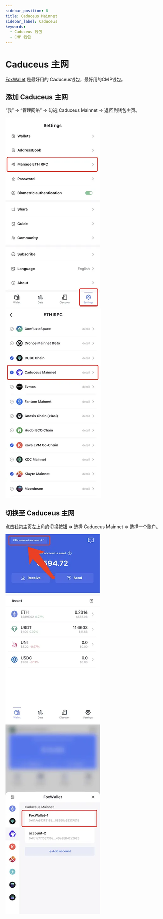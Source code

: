 ```yaml
---
sidebar_position: 8
title: Caduceus Mainnet
sidebar_label: Caduceus
keywords:
  - Caduceus 钱包
  - CMP 钱包
---
```


# Caduceus 主网
[FoxWallet](https://foxwallet.com) 是最好用的 Caduceus钱包，最好用的CMP钱包。

## 添加 Caduceus 主网

“我” => “管理网络” => 勾选 Caduceus Mainnet => 返回到钱包主页。

![](../img/manage-eth-rpc.webp)![](../img/add-cmp.webp)

## 切换至 Caduceus 主网

点击钱包主页左上角的切换按钮 => 选择 Caduceus Mainnet => 选择一个账户。

![](../img/switch-network.webp)![](../img/switch-cmp.webp)